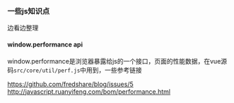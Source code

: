 ### 一些js知识点
边看边整理

#### window.performance api

window.performance是浏览器暴露给js的一个接口，页面的性能数据，在vue源码`src/core/util/perf.js`中用到，一些参考链接

https://github.com/fredshare/blog/issues/5
http://javascript.ruanyifeng.com/bom/performance.html


